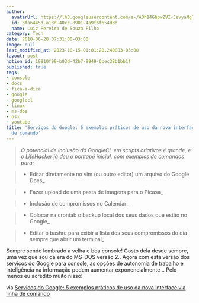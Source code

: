 ```yaml
---
author:
  avatarUrl: https://lh3.googleusercontent.com/a-/AOh14GhpwZVI-JevyaNgTdlrOT6YN20cI6V9Kxtq38Ij8AQ=s100
  id: 3fa6445d-a13d-40cc-8901-4a9f6f654d3d
  name: Luiz Pereira de Souza Filho
category: Tech
date: 2010-06-28 07:31:00-03:00
image: null
last_modified_at: 2023-10-15 01:01:20.240883-03:00
layout: post
notion_id: 19810f99-b03d-42b7-9949-6cec38b1bb1f
published: true
tags:
- console
- docs
- fica-a-dica
- google
- googlecl
- linux
- ms-dos
- osx
- youtube
title: 'Serviços do Google: 5 exemplos práticos de uso da nova interface via linha
  de comando'
---
```


> _O potencial de inclusão do GoogleCL em scripts criativos é grande, e o LifeHacker já deu o pontapé inicial, com exemplos de comandos para:_

>

> * Editar diretamente no vim (ou outro editor) um arquivo do Google Docs_

> * Fazer upload de uma pasta de imagens para o Picasa_

> * Inclusão de compromissos no Calendar_

> * Colocar na crontab o backup local dos seus dados que estão no Google_

> * Editar o bashrc para exibir a lista dos seus compromissos do dia sempre que abrir um terminal_

Sempre sendo lembrado a velha e boa console! Gosto dela desde sempre, uma vez que sou da era do MS-DOS versão 2.. Agora com esta versão dos serviços do Google para console, as opções de autonomia de trabalho e inteligência na informação podem aumentar exponencialmente... Pelo menos eu acredito muito nisso!

via [Serviços do Google: 5 exemplos práticos de uso da nova interface via linha de comando](http://br-linux.org/2010/google-5-exemplos-praticos-de-uso-da-nova-interface-via-linha-de-comando/)
